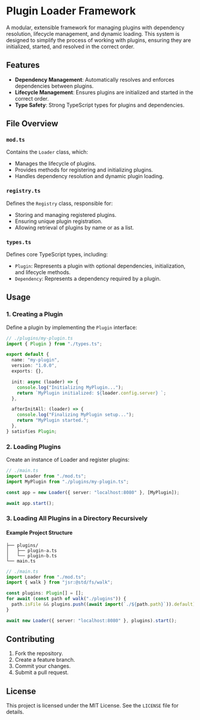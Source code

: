 # Plugin Loader Framework

A modular, extensible framework for managing plugins with dependency resolution, lifecycle management, and dynamic loading. This system is designed to simplify the process of working with plugins, ensuring they are initialized, started, and resolved in the correct order.

## Features

- **Dependency Management**: Automatically resolves and enforces dependencies between plugins.
- **Lifecycle Management**: Ensures plugins are initialized and started in the correct order.
- **Type Safety**: Strong TypeScript types for plugins and dependencies.

## File Overview

### `mod.ts`
Contains the `Loader` class, which:
- Manages the lifecycle of plugins.
- Provides methods for registering and initializing plugins.
- Handles dependency resolution and dynamic plugin loading.

### `registry.ts`
Defines the `Registry` class, responsible for:
- Storing and managing registered plugins.
- Ensuring unique plugin registration.
- Allowing retrieval of plugins by name or as a list.

### `types.ts`
Defines core TypeScript types, including:
- `Plugin`: Represents a plugin with optional dependencies, initialization, and lifecycle methods.
- `Dependency`: Represents a dependency required by a plugin.

## Usage

### 1. Creating a Plugin

Define a plugin by implementing the `Plugin` interface:

```typescript
// ./plugins/my-plugin.ts
import { Plugin } from "./types.ts";

export default {
  name: "my-plugin",
  version: "1.0.0",
  exports: {},

  init: async (loader) => {
    console.log("Initializing MyPlugin...");
    return `MyPlugin initialized: ${loader.config.server} `;
  },

  afterInitAll: (loader) => {
    console.log("Finalizing MyPlugin setup...");
    return "MyPlugin started.";
  },
} satisfies Plugin;
```

### 2. Loading Plugins

Create an instance of Loader and register plugins:

```typescript
// ./main.ts
import Loader from "./mod.ts";
import MyPlugin from "./plugins/my-plugin.ts";

const app = new Loader({ server: "localhost:8080" }, [MyPlugin]);

await app.start();
```

### 3. Loading All Plugins in a Directory Recursively

#### Example Project Structure

```
├── plugins/
│   ├── plugin-a.ts
│   └── plugin-b.ts
└── main.ts
```

```typescript
// ./main.ts
import Loader from "./mod.ts";
import { walk } from "jsr:@std/fs/walk";

const plugins: Plugin[] = [];
for await (const path of walk("./plugins")) {
  path.isFile && plugins.push((await import(`./${path.path}`)).default);
}

await new Loader({ server: "localhost:8080" }, plugins).start();
```

## Contributing

1. Fork the repository.
2. Create a feature branch.
3. Commit your changes.
4. Submit a pull request.

## License

This project is licensed under the MIT License. See the `LICENSE` file for details.